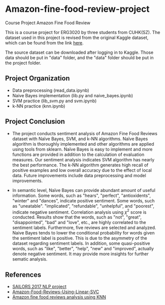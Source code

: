 # Amazon-fine-food-review-project
Course Project Amazon Fine Food Review

This is a course project for ERG3020 by three students from CUHK(SZ). The dataset used in this project is revised from the original Kaggle dataset, which can be found from the link [here](https://www.kaggle.com/snap/amazon-fine-food-reviews).

The source dataset can be downloaded after logging in to Kaggle. Those data should be put in "data" folder, and the "data" folder should be put in the project folder.

## Project Organization

* Data preprocessing (read_data.ipynb)
* Naive Bayes implementation (lib.py and naive_bayes.ipynb)
* SVM practice (lib_svm.py and svm.ipynb)
* k-NN practice (knn.ipynb)

## Project Conclusion

* The project conducts sentiment analysis of Amazon Fine Food Reviews dataset with Naïve Bayes, SVM, and k-NN algorithms. Naïve Bayes algorithm is thoroughly implemented and other algorithms are applied using tools from sklearn. Naïve Bayes is easy to implement and more functions are provided in addition to the calculation of evaluation measures. Our sentiment analysis indicates SVM algorithm has nearly the best performance. The k-NN algorithm generates high recall of positive examples and low overall accuracy due to the effect of local data. Future improvements include data preprocessing and model improvements.

* In semantic level, Naïve Bayes can provide abundant amount of useful information. Some words, such as "hears", "perfect", "antioxidents", "winter" and "dances", indicate positive sentiment. Some words, such as "uneatable". "implicated", "refundable", "unhelpful", and "poorest", indicate negative sentiment. Correlation analysis using ${\chi}^2$ score is conducted. Results show that the words, such as "not", "great", "disappointed", "bad" and "love", etc., are highly correlated to the sentiment labels. Furthermore, five reviews are selected and analyzed. Naive Bayes tends to lower the conditional probability for words given the sentiment label is positive. This is due to the asymmetry of the dataset regarding sentiment labels. In addition, some quasi-positive words, such as "like", "better", "help", "new" and "improved", actually denote negative sentiment. It may provide more insights for further sematic analysis.

## References
* [SAILORS 2017 NLP project](https://github.com/abisee/sailors2017)
* [Amazon-Food-Reviews-Using-Linear-SVC](https://www.kaggle.com/amitrajitbose/amazon-food-reviews-using-linear-svc/notebook)
* [Amazon fine food reviews analysis using KNN](https://www.kaggle.com/premvardhan/amazon-fine-food-reviews-analysis-using-knn/notebook)
